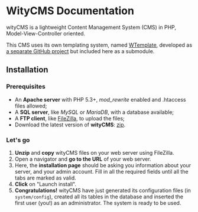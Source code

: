 # WityCMS Documentation
wityCMS is a lightweight Content Management System (CMS) in PHP, Model-View-Controller oriented.

This CMS uses its own templating system, named [WTemplate](https://github.com/Creatiwity/WTemplate), developed as [a separate GitHub project](https://github.com/Creatiwity/WTemplate) but included here as a submodule.

## Installation

### Prerequisites

* An **Apache server** with PHP 5.3+, *mod_rewrite* enabled and .htaccess files allowed;
* A **SQL server**, like *MySQL* or *MariaDB*, with a database available;
* A **FTP client**, like [FileZilla](https://filezilla-project.org/), to upload the files;
* Download the latest version of **wityCMS**: [zip](https://github.com/Creatiwity/wityCMS/archive/0.5.0.zip).

### Let's go

1. **Unzip** and **copy** wityCMS files on your web server using FileZilla.
2. Open a navigator and **go to the URL** of your web server.
3. Here, the **installation page** should be asking you information about your server, and your admin account. Fill in all the required fields until all the tabs are marked as valid.
4. **Click** on "Launch install".
5. **Congratulations!** wityCMS have just generated its configuration files (in `system/config`), created all its tables in the database and inserted the first user (you!) as an administrator. The system is ready to be used.
